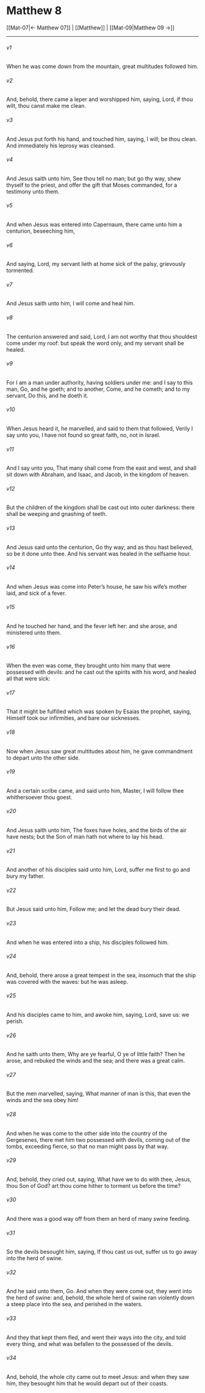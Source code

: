 # Matthew 8

[[Mat-07|← Matthew 07]] | [[Matthew]] | [[Mat-09|Matthew 09 →]]
***

###### v1
When he was come down from the mountain, great multitudes followed him.
###### v2
And, behold, there came a leper and worshipped him, saying, Lord, if thou wilt, thou canst make me clean.
###### v3
And Jesus put forth his hand, and touched him, saying, I will; be thou clean. And immediately his leprosy was cleansed.
###### v4
And Jesus saith unto him, See thou tell no man; but go thy way, shew thyself to the priest, and offer the gift that Moses commanded, for a testimony unto them.
###### v5
And when Jesus was entered into Capernaum, there came unto him a centurion, beseeching him,
###### v6
And saying, Lord, my servant lieth at home sick of the palsy, grievously tormented.
###### v7
And Jesus saith unto him, I will come and heal him.
###### v8
The centurion answered and said, Lord, I am not worthy that thou shouldest come under my roof: but speak the word only, and my servant shall be healed.
###### v9
For I am a man under authority, having soldiers under me: and I say to this man, Go, and he goeth; and to another, Come, and he cometh; and to my servant, Do this, and he doeth it. 
###### v10
When Jesus heard it, he marvelled, and said to them that followed, Verily I say unto you, I have not found so great faith, no, not in Israel.
###### v11
And I say unto you, That many shall come from the east and west, and shall sit down with Abraham, and Isaac, and Jacob, in the kingdom of heaven.
###### v12
But the children of the kingdom shall be cast out into outer darkness: there shall be weeping and gnashing of teeth.
###### v13
And Jesus said unto the centurion, Go thy way; and as thou hast believed, so be it done unto thee. And his servant was healed in the selfsame hour.
###### v14
And when Jesus was come into Peter’s house, he saw his wife’s mother laid, and sick of a fever.
###### v15
And he touched her hand, and the fever left her: and she arose, and ministered unto them.
###### v16
When the even was come, they brought unto him many that were possessed with devils: and he cast out the spirits with his word, and healed all that were sick:
###### v17
That it might be fulfilled which was spoken by Esaias the prophet, saying, Himself took our infirmities, and bare our sicknesses.
###### v18
Now when Jesus saw great multitudes about him, he gave commandment to depart unto the other side.
###### v19
And a certain scribe came, and said unto him, Master, I will follow thee whithersoever thou goest.
###### v20
And Jesus saith unto him, The foxes have holes, and the birds of the air have nests; but the Son of man hath not where to lay his head.
###### v21
And another of his disciples said unto him, Lord, suffer me first to go and bury my father.
###### v22
But Jesus said unto him, Follow me; and let the dead bury their dead.
###### v23
And when he was entered into a ship, his disciples followed him.
###### v24
And, behold, there arose a great tempest in the sea, insomuch that the ship was covered with the waves: but he was asleep.
###### v25
And his disciples came to him, and awoke him, saying, Lord, save us: we perish.
###### v26
And he saith unto them, Why are ye fearful, O ye of little faith? Then he arose, and rebuked the winds and the sea; and there was a great calm.
###### v27
But the men marvelled, saying, What manner of man is this, that even the winds and the sea obey him!
###### v28
And when he was come to the other side into the country of the Gergesenes, there met him two possessed with devils, coming out of the tombs, exceeding fierce, so that no man might pass by that way.
###### v29
And, behold, they cried out, saying, What have we to do with thee, Jesus, thou Son of God? art thou come hither to torment us before the time?
###### v30
And there was a good way off from them an herd of many swine feeding.
###### v31
So the devils besought him, saying, If thou cast us out, suffer us to go away into the herd of swine.
###### v32
And he said unto them, Go. And when they were come out, they went into the herd of swine: and, behold, the whole herd of swine ran violently down a steep place into the sea, and perished in the waters.
###### v33
And they that kept them fled, and went their ways into the city, and told every thing, and what was befallen to the possessed of the devils.
###### v34
And, behold, the whole city came out to meet Jesus: and when they saw him, they besought him that he would depart out of their coasts. 
